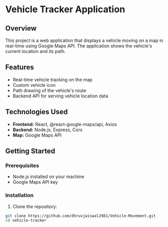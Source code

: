 # Vehicle Tracker Application

## Overview

This project is a web application that displays a vehicle moving on a map in real-time using Google Maps API. The application shows the vehicle's current location and its path.

## Features

- Real-time vehicle tracking on the map
- Custom vehicle icon
- Path drawing of the vehicle's route
- Backend API for serving vehicle location data

## Technologies Used

- **Frontend:** React, @react-google-maps/api, Axios
- **Backend:** Node.js, Express, Cors
- **Map:** Google Maps API

## Getting Started

### Prerequisites

- Node.js installed on your machine
- Google Maps API key

### Installation

1. Clone the repository:

```bash
git clone https://github.com/dhruvjaiswal2981/Vehicle-Movement.git
cd vehicle-tracker
